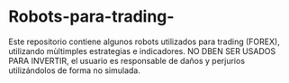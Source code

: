 # Robots-para-trading-

Este repositorio contiene algunos robots utilizados para trading (FOREX), utilizando mùltimples estrategias e indicadores. NO DBEN SER USADOS PARA INVERTIR, el usuario es responsable de daños y perjurios utilizándolos de forma no simulada.

